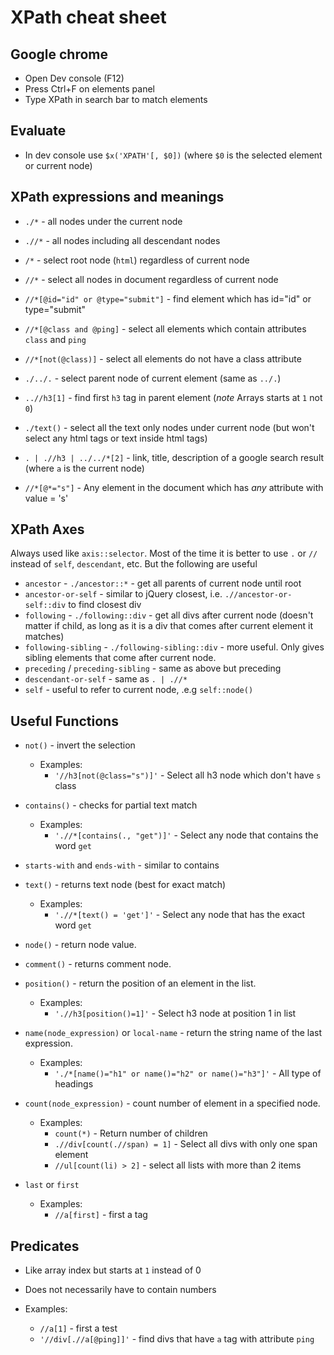 # XPath cheat sheet

## Google chrome

- Open Dev console (F12)
- Press Ctrl+F on elements panel
- Type XPath in search bar to match elements

## Evaluate

- In dev console use `$x('XPATH'[, $0])` (where `$0` is the selected element or current node)


## XPath expressions and meanings

- `./*` - all nodes under the current node
- `.//*` - all nodes including all descendant nodes
- `/*` - select root node (`html`) regardless of current node
- `//*` - select all nodes in document regardless of current node
- `//*[@id="id" or @type="submit"]` - find element which has id="id" or type="submit"
 
- `//*[@class and @ping]` - select all elements which contain attributes `class` and `ping`
- `//*[not(@class)]` - select all elements do not have a class attribute

- `./../.` - select parent node of current element (same as `../.`)
- `..//h3[1]` - find first `h3` tag in parent element (*note* Arrays starts at `1` not `0`)

- `./text()` - select all the text only nodes under current node (but won't select any html tags or text inside html tags)

- `. | .//h3 | ../../*[2]` - link, title, description of a google search result (where `a` is the current node)

- `//*[@*="s"]` - Any element in the document which has *any* attribute with value = 's'

## XPath Axes

Always used like `axis::selector`. Most of the time it is better to use `.` or `//` instead of `self`, 
`descendant`, etc. But the following are useful

- `ancestor` - `./ancestor::*` - get all parents of current node until root
- `ancestor-or-self` - similar to jQuery closest, i.e. `.//ancestor-or-self::div` to find closest div
- `following` - `./following::div` - get all divs after current node (doesn't matter if child, as long as it is a div that comes after current element it matches)
- `following-sibling` - `./following-sibling::div` - more useful. Only gives sibling elements that come after current node.
- `preceding` / `preceding-sibling` - same as above but preceding
- `descendant-or-self` - same as `. | .//*`
- `self` - useful to refer to current node, .e.g `self::node()`

## Useful Functions
- `not()` - invert the selection
    - Examples:
        - `'//h3[not(@class="s")]'` - Select all h3 node which don't have `s` class   

- `contains()` - checks for partial text match
    - Examples:
        - `'.//*[contains(., "get")]'` - Select any node that contains the word `get`   

- `starts-with` and `ends-with` - similar to contains

- `text()` - returns text node (best for exact match)
    - Examples:
        - `'.//*[text() = 'get']'` - Select any node that has the exact word `get`   

- `node()` - return node value.

- `comment()` - returns comment node.

- `position()` - return the position of an element in the list.
    - Examples:
        - `'.//h3[position()=1]'` - Select h3 node at position 1 in list 

- `name(node_expression)` or `local-name` - return the string name of the last expression.
    - Examples:
        - `'./*[name()="h1" or name()="h2" or name()="h3"]'` - All type of headings 

- `count(node_expression)` - count number of element in a specified node.
    - Examples:
        - `count(*)` - Return number of children 
        - `.//div[count(.//span) = 1]` - Select all divs with only one span element
        - `//ul[count(li) > 2]` - select all lists with more than 2 items

- `last` or `first`
    - Examples:
        - `//a[first]` - first a tag    
        
## Predicates

- Like array index but starts at `1` instead of 0
- Does not necessarily have to contain numbers

- Examples:
    - `//a[1]` - first a test
    - `'//div[.//a[@ping]]'` - find divs that have `a` tag with attribute `ping`
        